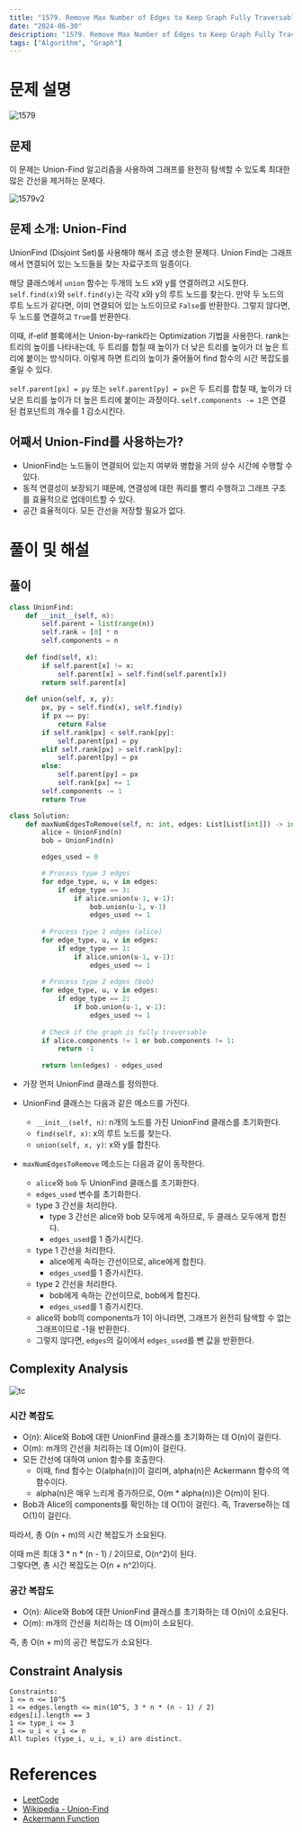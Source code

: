 ```yaml
---
title: "1579. Remove Max Number of Edges to Keep Graph Fully Traversable"
date: "2024-06-30"
description: "1579. Remove Max Number of Edges to Keep Graph Fully Traversable는 Union-Find 알고리즘을 사용하여 그래프를 완전히 탐색할 수 있도록 최대한 많은 간선을 제거하는 문제다."
tags: ["Algorithm", "Graph"]
---
```


# 문제 설명
![1579](../../../images/LEET/1579/1579v1.png)

## 문제
이 문제는 Union-Find 알고리즘을 사용하여 그래프를 완전히 탐색할 수 있도록 최대한 많은 간선을 제거하는 문제다.

![1579v2](../../../images/LEET/1579/1579v2.png)

## 문제 소개: Union-Find
UnionFind (Disjoint Set)를 사용해야 해서 조금 생소한 문제다. Union Find는 그래프에서 연결되어 있는 노드들을 찾는 자료구조의 일종이다. 

해당 클래스에서 `union` 함수는 두개의 노드 x와 y를 연결하려고 시도한다. `self.find(x)`와 `self.find(y)`는 각각 x와 y의 루트 노드를 찾는다. 만약 두 노드의 루트 노드가 같다면, 이미 연결되어 있는 노드이므로 `False`를 반환한다. 그렇지 않다면, 두 노드를 연결하고 `True`를 반환한다.

이때, if-elif 블록에서는 Union-by-rank라는 Optimization 기법을 사용한다. rank는 트리의 높이를 나타내는데, 두 트리를 합칠 때 높이가 더 낮은 트리를 높이가 더 높은 트리에 붙이는 방식이다. 이렇게 하면 트리의 높이가 줄어들어 find 함수의 시간 복잡도를 줄일 수 있다.

`self.parent[px] = py` 또는 `self.parent[py] = px`은 두 트리를 합칠 때, 높이가 더 낮은 트리를 높이가 더 높은 트리에 붙이는 과정이다. `self.components -= 1`은 연결된 컴포넌트의 개수를 1 감소시킨다.

## 어째서 Union-Find를 사용하는가?
- UnionFind는 노드들이 연결되어 있는지 여부와 병합을 거의 상수 시간에 수행할 수 있다.
- 동적 연결성이 보장되기 때문에, 연결성에 대한 쿼리를 빨리 수행하고 그래프 구조를 효율적으로 업데이트할 수 있다.
- 공간 효율적이다. 모든 간선을 저장할 필요가 없다.

# 풀이 및 해설

## 풀이
```python
class UnionFind:
    def __init__(self, n):
        self.parent = list(range(n))
        self.rank = [0] * n
        self.components = n
    
    def find(self, x):
        if self.parent[x] != x:
            self.parent[x] = self.find(self.parent[x])
        return self.parent[x]
    
    def union(self, x, y):
        px, py = self.find(x), self.find(y)
        if px == py:
            return False
        if self.rank[px] < self.rank[py]:
            self.parent[px] = py
        elif self.rank[px] > self.rank[py]:
            self.parent[py] = px
        else:
            self.parent[py] = px
            self.rank[px] += 1
        self.components -= 1
        return True

class Solution:
    def maxNumEdgesToRemove(self, n: int, edges: List[List[int]]) -> int:
        alice = UnionFind(n)
        bob = UnionFind(n)

        edges_used = 0

        # Process type 3 edges
        for edge_type, u, v in edges:
            if edge_type == 3:
                if alice.union(u-1, v-1):
                    bob.union(u-1, v-1)
                    edges_used += 1
        
        # Process type 1 edges (alice)
        for edge_type, u, v in edges:
            if edge_type == 1:
                if alice.union(u-1, v-1):
                    edges_used += 1
        
        # Process type 2 edges (bob)
        for edge_type, u, v in edges:
            if edge_type == 2:
                if bob.union(u-1, v-1):
                    edges_used += 1
        
        # Check if the graph is fully traversable
        if alice.components != 1 or bob.components != 1:
            return -1
        
        return len(edges) - edges_used
```
- 가장 먼저 UnionFind 클래스를 정의한다.
- UnionFind 클래스는 다음과 같은 메소드를 가진다.
    - `__init__(self, n)`: n개의 노드를 가진 UnionFind 클래스를 초기화한다.
    - `find(self, x)`: x의 루트 노드를 찾는다.
    - `union(self, x, y)`: x와 y를 합친다.

- `maxNumEdgesToRemove` 메소드는 다음과 같이 동작한다.
    - `alice`와 `bob` 두 UnionFind 클래스를 초기화한다.
    - `edges_used` 변수를 초기화한다.
    - type 3 간선을 처리한다.
        - type 3 간선은 alice와 bob 모두에게 속하므로, 두 클래스 모두에게 합친다.
        - `edges_used`를 1 증가시킨다.
    - type 1 간선을 처리한다.
        - alice에게 속하는 간선이므로, alice에게 합친다.
        - `edges_used`를 1 증가시킨다.
    - type 2 간선을 처리한다.
        - bob에게 속하는 간선이므로, bob에게 합친다.
        - `edges_used`를 1 증가시킨다.
    - alice와 bob의 components가 1이 아니라면, 그래프가 완전히 탐색할 수 없는 그래프이므로 -1을 반환한다.
    - 그렇지 않다면, `edges`의 길이에서 `edges_used`를 뺀 값을 반환한다.

## Complexity Analysis
![tc](../../../images/LEET/1579/tc.png)

### 시간 복잡도
- O(n): Alice와 Bob에 대한 UnionFind 클래스를 초기화하는 데 O(n)이 걸린다.
- O(m): m개의 간선을 처리하는 데 O(m)이 걸린다.
- 모든 간선에 대하여 union 함수를 호출한다.
    - 이때, find 함수는 O(alpha(n))이 걸리며, alpha(n)은 Ackermann 함수의 역함수이다.
    - alpha(n)은 매우 느리게 증가하므로, O(m * alpha(n))은 O(m)이 된다.
- Bob과 Alice의 components를 확인하는 데 O(1)이 걸린다. 즉, Traverse하는 데 O(1)이 걸린다.

따라서, 총 O(n + m)의 시간 복잡도가 소요된다.

이때 m은 최대 3 * n * (n - 1) / 2이므로, O(n^2)이 된다.   
그렇다면, 총 시간 복잡도는 O(n + n^2)이다.


### 공간 복잡도
- O(n): Alice와 Bob에 대한 UnionFind 클래스를 초기화하는 데 O(n)이 소요된다.
- O(m): m개의 간선을 처리하는 데 O(m)이 소요된다.

즉, 총 O(n + m)의 공간 복잡도가 소요된다.

## Constraint Analysis
```
Constraints:
1 <= n <= 10^5
1 <= edges.length <= min(10^5, 3 * n * (n - 1) / 2)
edges[i].length == 3
1 <= type_i <= 3
1 <= u_i < v_i <= n
All tuples (type_i, u_i, v_i) are distinct.
```

# References
- [LeetCode](https://leetcode.com/problems/remove-max-number-of-edges-to-keep-graph-fully-traversable/)
- [Wikipedia - Union-Find](https://en.wikipedia.org/wiki/Disjoint-set_data_structure)
- [Ackermann Function](https://en.wikipedia.org/wiki/Ackermann_function)